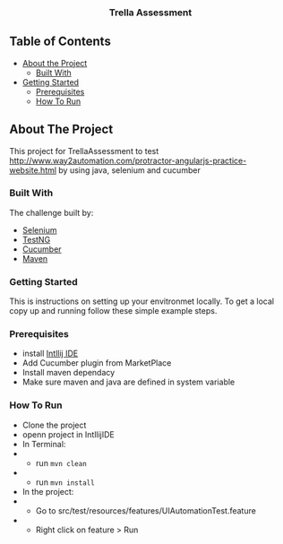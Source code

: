   <h3 align="center">Trella Assessment</h3>

<!-- TABLE OF CONTENTS -->
## Table of Contents

* [About the Project](#about-the-project)
  * [Built With](#built-with)
* [Getting Started](#getting-started)
  * [Prerequisites](#prerequisites)
  * [How To Run](#installation)

<!-- ABOUT THE PROJECT -->

## About The Project

This project for TrellaAssessment to test http://www.way2automation.com/protractor-angularjs-practice-website.html by using java, selenium and cucumber

### Built With
The challenge built by:
* [Selenium](https://www.selenium.dev/)
* [TestNG](https://testng.org/doc/)
* [Cucumber](https://cucumber.io/)
* [Maven](https://maven.apache.org/)

### Getting Started
This is instructions on setting up your envitronmet locally.
To get a local copy up and running follow these simple example steps.

### Prerequisites

* install [Intllij IDE](https://www.jetbrains.com/idea/)
* Add Cucumber plugin from MarketPlace
* Install maven dependacy
* Make sure maven and java are defined in system variable

### How To Run
* Clone the project
* openn project in IntllijIDE
* In Terminal:
* * run `mvn clean`
* * run `mvn install`
* In the project:
* * Go to src/test/resources/features/UIAutomationTest.feature
* * Right click on feature > Run

